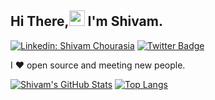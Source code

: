 ## Hi There,<img src="https://media.giphy.com/media/hvRJCLFzcasrR4ia7z/giphy.gif" width="25px"> I'm Shivam. 

<!-- [![GitHub shivamchourasia4](https://img.shields.io/github/followers/shivamchourasia4?label=follow&style=social)](https://github.com/shivamchourasia4) -->
[![Linkedin: Shivam Chourasia](https://img.shields.io/badge/-Shivam%20Chourasia-blue?style=flat-square&logo=Linkedin&logoColor=white&link=https://www.linkedin.com/in/shivamchourasia/)](https://www.linkedin.com/in/shivamchourasia/)
[![Twitter Badge](https://img.shields.io/badge/-@shivamly-1ca0f1?style=flat-square&labelColor=1ca0f1&logo=twitter&logoColor=white&link=https://twitter.com/shivamly)](https://twitter.com/shivamly)
<!-- [![Twitter: Shivam Chourasia](https://img.shields.io/twitter/follow/shivamly?style=social)](https://twitter.com/shivamly) -->
<!-- ![Visitors](https://visitor-badge.glitch.me/badge?page_id=shivamchourasia4&left_color=gray&right_color=blue) -->

I ❤ open source and meeting new people.


[![Shivam's GitHub Stats](https://github-readme-stats.vercel.app/api?username=shivamchourasia4&hide=issues&count_private=true&show_icons=true)](https://github.com/shivamchourasia4/github-readme-stats)
[![Top Langs](https://github-readme-stats.vercel.app/api/top-langs/?username=shivamchourasia4&layout=compact)](https://github.com/shivamchourasia4/github-readme-stats)
